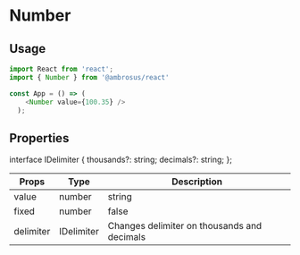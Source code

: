 # Number

## Usage

```javascript
import React from 'react';
import { Number } from '@ambrosus/react'

const App = () => (
    <Number value={100.35} />
  );
```

## Properties

interface IDelimiter {
    thousands?: string;
    decimals?: string;
};

| Props        | Type           | Description                                    |
| ------------ | -------------- | ---------------------------------------------- |
| value     | number | string      | Value to process               |
| fixed      | number | false    | Number of decimal places       |
| delimiter        | IDelimiter    | Changes delimiter on thousands and decimals      |
